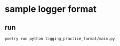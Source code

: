 # sample logger format

## run

```shell script
poetry run python logging_practice_format/main.py
```
